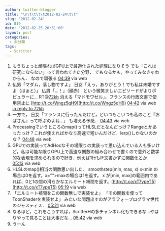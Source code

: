 ```yaml
---
author: twitter-blogger
title: "\n\t\t\t\t2012-02-24\t\t"
slug: '2012-02-24'
id: 819
date: '2012-02-25 20:31:00'
layout: post
categories:
  - 未分類
tags:
  - Scritter
---
```


<div xmlns:georss="http://www.georss.org/georss">

1.  <span><span>もうちょっと頑張ればGPU上で最適化された処理になりそう でも「これは研究にならない」って言われてきた分野． でもなるかも，やってみなきゃわからん． なので頑張る</span> <span>[<span>04:39</span>](http://twitter.com/o_ob/status/173069649838211072) <span>via web</span></span></span>
2.  <span><span>仏男「マダム，落し物ですよ」 日女「えっ，ありがとう！でも私は未婚ですよ（はぁと）」 仏男「…！」（顔赤） という微笑ましいエピソードがよりポピュラーに… RT@[72kh](http://twitter.com/72kh "72kh") 消える「マドモワゼル」、フランスの行政文書で使用禁止に [http://t.co/Wngz5qH9](http://t.co/Wngz5qH9)</span> <span>[<span>04:42</span>](http://twitter.com/o_ob/status/173070411205054465) <span>via web</span> [in reply to 72kh](http://twitter.com/72kh/status/173069628896055296)</span></span>
3.  <span><span>一方で， 日女「フランスに行ったんだけど，どいつもこいつも私のこと『おばさん』って呼ぶのよね…」 も増える予感．</span> <span>[<span>04:43</span>](http://twitter.com/o_ob/status/173070643963764736) <span>via web</span></span></span>
4.  <span><span>Processingでいうところのmap()ってHLSLだとなんだっけ？Rangeとかあったっけ？これが使えればかなり高速で短いんだけど．lerp()しかないのかな？</span> <span>[<span>04:48</span>](http://twitter.com/o_ob/status/173071838178574337) <span>via web</span></span></span>
5.  <span><span>GPUでの実装ってAdHocなその場限りの実装って思い込んでいる人も多いけど，私は可能な限りGPU上で高速な関数の組み合わせで書くので意外と数学的な表現を求められるので好き．例えば1行もIF文書かずに関数化とか．</span> <span>[<span>05:13</span>](http://twitter.com/o_ob/status/173078044213387264) <span>via web</span></span></span>
6.  <span><span>HLSLのmap()相当の関数思い出した． smoothstep(min, max, x) x<min の場合は0を返す。x="">maxの場合は1を返す。 x が[min, max]の範囲内であれば、0と1の間の滑らかなエルミート補間を返す。[http://t.co/xT7ypeT5](http://t.co/xT7ypeT5)</min></span> <span>[<span>05:19</span>](http://twitter.com/o_ob/status/173079532981583874) <span>via web</span></span></span>
7.  <span><span>「エルミート補間をこの関数無しで実装せよ」 「その関数を使ってToonShaderを実装せよ」 みたいな問題出すのがアラフォープログラマ世代のジャスティス．</span> <span>[<span>05:21</span>](http://twitter.com/o_ob/status/173080088563286017) <span>via web</span></span></span>
8.  <span><span>なるほど，これをこうすれば，ScritterHの多チャンネル化もできるな…やはりやって見ることは大事だな…</span> <span>[<span>05:42</span>](http://twitter.com/o_ob/status/173085456597139456) <span>via web</span></span></span>
9.  <span><span>うーん</span></span>

</div>